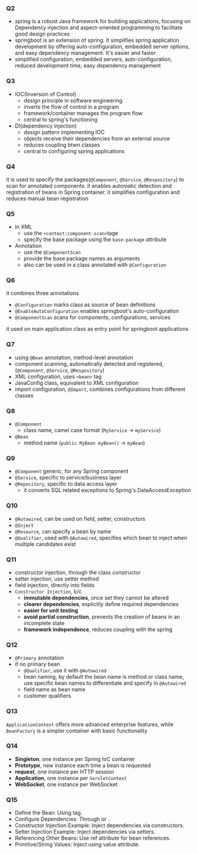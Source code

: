 ### Q2
- spring is a robust Java framework for building applications, focusing on Dependency injection and aspect-oriented programming to facilitate good design practices
- springboot is an extension of spring. It simplifies spring application development by offering auto-configuration, embedded server options, and easy dependency management. It's easier and faster
- simplified configuration, embedded servers, auto-configuration, reduced development time, easy dependency management

### Q3
- IOC(Inversion of Control)
  - design principle in software engineering
  - inverts the flow of control in a program
  - framework/container manages the program flow
  - central to spring's functioning
- DI(dependency injection)
  - design pattern implementing IOC
  - objects receive their dependencies from an external source
  - reduces coupling btwn classes
  - central to configuring spring applications

### Q4
it is used to specify the packages(`@Component`, `@Service`, `@Respository`) to scan for annotated components.
it enables automatic detection and registration of beans in Spring container.
it simplifies configuration and reduces manual bean registration

### Q5
- In XML
  - use the `<context:component-scan>`tage
  - specify the base package using the `base-package` attribute
- Annotation
  - use the `@ComponentScan`
  - provide the base package names as arguments
  - also can be used in a class annotated with `@Configuration`

### Q6
it combines three annotations
  - `@Configuration` marks class as source of bean definitions
  - `@EnableAutoConfiguration` enables springboot's auto-configuration
  - `@ComponentScan` scans for components, configurations, services

it used on main application class as entry point for springboot applications

### Q7
- using `@Bean` annotation, method-level annotation
- component scanning, automatically detected and registered, (`@Component`, `@Service`, `@Respository`)
- XML configuration, uses `<bean>` tag
- JavaConfig class, equivalent to XML configuration
- import configuration, `@Import`, combines configurations from different classes

### Q8
- `@Component`
  - class name, camel case format (`MyService` -> `myService`)
- `@Bean`
  - method name (`public MyBean myBean()` -> `myBean`)

### Q9
- `@Component` generic, for any Spring component
- `@Service`, specific to service/business layer
- `@Repository`, specific to data access layer
  - it converts SQL related exceptions to Spring's DataAccessException

### Q10
- `@Autowired`, can be used on field, setter, constructors
- `@Inject`
- `@Resource`, can specify a bean by name
- `@Qualifier`, used with `@Autowired`, specifies which bean to inject when multiple candidates exist

### Q11
- constructor injection, through the class constructor
- setter injection, use setter method
- field injection, directly into fields
- `Constructor Injection`, b/c
  - **immutable dependencies**, once set they cannot be altered
  - **clearer dependencies**, explicitly define required dependencies
  - **easier for unit testing**
  - **avoid partial construction**, prevents the creation of beans in an incomplete state
  - **framework independence**, reduces coupling with the spring

### Q12
- `@Primary` annotation
- if no primary bean
  - `@Qualifier`, use it with `@Autowired`
  - bean naming, by default the bean name is method or class name, use specific bean names to differentiate and specify in `@Autowired`
  - field name as bean name
  - customer qualifiers

### Q13
`ApplicationContext` offers more advanced enterprise features, while `BeanFactory` is a simpler container with basic functionality

### Q14
- **Singleton**, one instance per Spring IoC container
- **Prototype**, new instance each time a bean is requested
- **request**, one instance per HTTP session
- **Application**, one instance per `ServletContext`
- **WebSocket**, one instance per WebSocket

### Q15
- Define the Bean: Using <bean> tag.
- Configure Dependencies: Through <constructor-arg> or <property>.
- Constructor Injection Example: Inject dependencies via constructors.
- Setter Injection Example: Inject dependencies via setters.
- Referencing Other Beans: Use ref attribute for bean references.
- Primitive/String Values: Inject using value attribute.